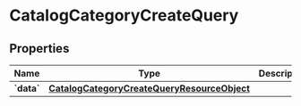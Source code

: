 
# CatalogCategoryCreateQuery

## Properties
| Name | Type | Description | Notes |
| ------------ | ------------- | ------------- | ------------- |
| **&#x60;data&#x60;** | [**CatalogCategoryCreateQueryResourceObject**](CatalogCategoryCreateQueryResourceObject.md) |  |  |



